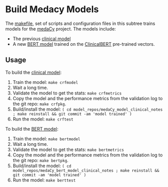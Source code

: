 # Build Medacy Models

The [makefile](makefile), set of scripts and configuration files in this
subtree trains models for the [medaCy] project.  The models include:

* The previous [clinical model]
* A new [BERT model] trained on the [ClinicalBERT] pre-trained vectors.


## Usage


To build the [clinical model]:
1. Train the model: `make crfmodel`
2. Wait a long time.
3. Validate the model to get the stats: `make crfmetrics`
4. Copy the model and the performance metrics from the validation log to the
   git repo: `make crfpkg`.
5. Build/install the model: `( cd model_repos/medaCy_model_clinical_notes ;
   make reinstall && git commit -am 'model trained' )`
6. Run the model: `make crftest`

To build the [BERT model]:
1. Train the model: `make bertmodel`
2. Wait a long time.
3. Validate the model to get the stats: `make bertmetrics`
4. Copy the model and the performance metrics from the validation log to the
   git repo: `make bertpkg`.
5. Build/install the model: `( cd model_repos/medaCy_bert_model_clinical_notes ;
   make reinstall && git commit -am 'model trained' )`
6. Run the model: `make berttest`


<!-- links -->
[clinical model]: https://github.com/NLPatVCU/medaCy_model_clinical_notes/
[BERT model]: https://github.com/plandes/medaCy_bert_model_clinical_notes
[medaCy]: https://github.com/NLPatVCU/medaCy
[ClinicalBERT]: https://huggingface.co/emilyalsentzer/Bio_ClinicalBERT
